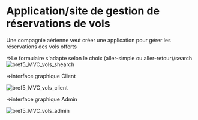 # Application/site de gestion de réservations de vols
Une compagnie aérienne veut créer une application pour gérer les réservations des vols offerts


=>Le formulaire s'adapte selon le choix (aller-simple ou aller-retour)/search
![bref5_MVC_vols_shearch](https://user-images.githubusercontent.com/77145529/124583413-ea9c7380-de4a-11eb-8941-4d34e1051245.gif)

=>interface graphique Client 


![bref5_MVC_vols_client](https://user-images.githubusercontent.com/77145529/124583562-17508b00-de4b-11eb-87c9-c06d2fe5a444.gif)



=>interface graphique Admin


![bref5_MVC_vols_admin](https://user-images.githubusercontent.com/77145529/124583640-318a6900-de4b-11eb-9ce9-1a84284fd2a2.gif)
